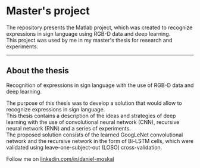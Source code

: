 # Master's project

The repository presents the Matlab project, which was created to recognize expressions in sign language using RGB-D data and deep learning.   
This project was used by me in my master's thesis for research and experiments.

<hr>

## About the thesis

Recognition of expressions in sign language with the use of RGB-D data and deep learning.

The purpose of this thesis was to develop a solution that would allow to recognize expressions in sign language.   
This thesis contains a description of the ideas and strategies of deep learning with the use of convolutional neural network (CNN),
recursive neural network (RNN) and a series of experiments.   
The proposed solution consists of the learned GoogLeNet convolutional network and the recursive network in the form of Bi-LSTM cells, 
which were validated using leave-one-subject-out (LOSO) cross-validation.

Follow me on [linkedin.com/in/daniel-moskal](https://www.linkedin.com/in/daniel-moskal/)
